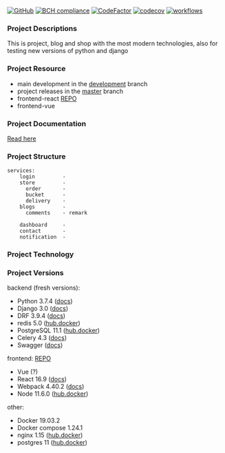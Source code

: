 [![GitHub](https://img.shields.io/github/license/mashape/apistatus.svg)](https://github.com/63phc/lks.git)
[![BCH compliance](https://bettercodehub.com/edge/badge/63phc/lks?branch=develop)](https://bettercodehub.com/)
[![CodeFactor](https://www.codefactor.io/repository/github/63phc/lks/badge)](https://www.codefactor.io/repository/github/63phc/lks)
[![codecov](https://codecov.io/gh/63phc/lks/branch/develop/graph/badge.svg)](https://codecov.io/gh/63phc/lks)
[![workflows](https://github.com/actions/production/workflows/Production/badge.svg)](/)

### Project Descriptions
 This is project, blog and shop with the most modern technologies, also for testing new versions of python and django

### Project Resource
* main development in the [development](https://github.com/63phc/lks/tree/develop) branch
* project releases in the [master](https://github.com/63phc/lks/tree/master) branch
* frontend-react [REPO](https://github.com/63phc/lks_frontend)
* frontend-vue 

### Project Documentation
[Read here](docs/README.md)

### Project Structure
    services:
        login         - 
        store         -
          order       -
          bucket      -
          delivery    -
        blogs         - 
          comments    - remark

        dashboard     - 
        contact       - 
        notification  - 
        

### Project Technology

### Project Versions 

backend (fresh versions):
* Python 3.7.4 ([docs](https://www.python.org/doc/))
* Django 3.0 ([docs](https://docs.djangoproject.com/en/3.0/))
* DRF 3.9.4 ([docs](https://www.django-rest-framework.org))
* redis 5.0 ([hub.docker](https://hub.docker.com/_/redis/))
* PostgreSQL 11.1 ([hub.docker](https://hub.docker.com/_/postgres/))
* Celery 4.3 ([docs](http://www.celeryproject.org/))
* Swagger ([docs](https://swagger.io/docs/specification/about/))

frontend: [REPO](https://github.com/63phc/lks_frontend)
* Vue (?)
* React 16.9 ([docs](https://reactjs.org/versions))
* Webpack 4.40.2 ([docs](https://webpack.js.org/concepts/))
* Node 11.6.0 ([hub.docker](https://hub.docker.com/_/node/))

other:
* Docker 19.03.2
* Docker compose 1.24.1
* nginx 1.15 ([hub.docker](https://hub.docker.com/_/nginx/))
* postgres 11 ([hub.docker](https://hub.docker.com/_/postgres/))
